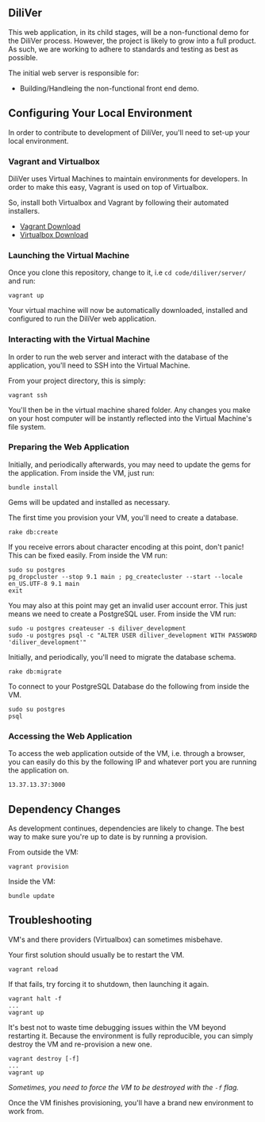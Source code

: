 ## DiliVer

This web application, in its child stages, will be a non-functional demo for
the DiliVer process. However, the project is likely to grow into a full product.
As such, we are working to adhere to standards and testing as best as possible.

The initial web server is responsible for:
- Building/Handleing the non-functional front end demo.

## Configuring Your Local Environment

In order to contribute to development of DiliVer, you'll need to set-up your
local environment.

### Vagrant and Virtualbox

DiliVer uses Virtual Machines to maintain environments for developers.
In order to make this easy, Vagrant is used on top of Virtualbox.

So, install both Virtualbox and Vagrant by following their automated
installers.

- [Vagrant Download](http://downloads.vagrantup.com/)
- [Virtualbox Download](https://www.virtualbox.org/wiki/Downloads)

### Launching the Virtual Machine

Once you clone this repository, change to it, i.e `cd code/diliver/server/` and
run:

    vagrant up

Your virtual machine will now be automatically downloaded, installed and
configured to run the DiliVer web application.

### Interacting with the Virtual Machine

In order to run the web server and interact with the database of the
application, you'll need to SSH into the Virtual Machine.

From your project directory, this is simply:

    vagrant ssh

You'll then be in the virtual machine shared folder. Any changes you make
on your host computer will be instantly reflected into the Virtual Machine's
file system.

### Preparing the Web Application

Initially, and periodically afterwards, you may need to update
the gems for the application. From inside the VM, just run:

    bundle install

Gems will be updated and installed as necessary.

The first time you provision your VM, you'll need to create a database.

    rake db:create

If you receive errors about character encoding at this point, don't panic! This
can be fixed easily. From inside the VM run:

    sudo su postgres
    pg_dropcluster --stop 9.1 main ; pg_createcluster --start --locale en_US.UTF-8 9.1 main
    exit

You may also at this point may get an invalid user account error. This just means we
need to create a PostgreSQL user. From inside the VM run:

    sudo -u postgres createuser -s diliver_development
    sudo -u postgres psql -c "ALTER USER diliver_development WITH PASSWORD 'diliver_development'"

Initially, and periodically, you'll need to migrate the database schema.

    rake db:migrate

To connect to your PostgreSQL Database do the following from inside the VM.

    sudo su postgres
    psql

### Accessing the Web Application

To access the web application outside of the VM, i.e. through a browser, you
can easily do this by the following IP and whatever port you are running the
application on.

    13.37.13.37:3000

## Dependency Changes

As development continues, dependencies are likely to change. The best
way to make sure you're up to date is by running a provision.

From outside the VM:

    vagrant provision

Inside the VM:

    bundle update

## Troubleshooting

VM's and there providers (Virtualbox) can sometimes misbehave.

Your first solution should usually be to restart the VM.

    vagrant reload

If that fails, try forcing it to shutdown, then launching it again.

    vagrant halt -f
    ...
    vagrant up

It's best not to waste time debugging issues within the VM  beyond
restarting it. Because the environment is fully reproducible, you
can simply destroy the VM and re-provision a new one.

    vagrant destroy [-f]
    ...
    vagrant up

*Sometimes, you need to force the VM to be destroyed with the `-f` flag.*

Once the VM finishes provisioning, you'll have a brand new environment
to work from.
